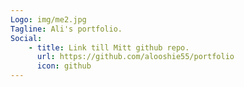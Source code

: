 ```yaml
---
Logo: img/me2.jpg
Tagline: Ali's portfolio.
Social:
    - title: Link till Mitt github repo.
      url: https://github.com/alooshie55/portfolio
      icon: github
---
```

